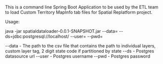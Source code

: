 This is a command line Spring Boot Application to be used by the ETL team to load Custom Territory MapInfo tab files for Spatial Replatform project.

Usage:

java -jar spatialdataloader-0.0.1-SNAPSHOT.jar --data=<csv input> --ds=jdbc:postgresql://localhost/<dbname> --user=<user> --pwd=<password>

--data - The path to the csv file that contains the path to individual layers, custom layer tag, 2 digit state code if partitioned by state
--ds - Postgres datasource url
--user - Postgres username
--pwd - Postgres password
